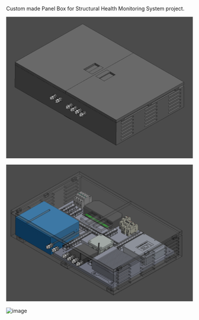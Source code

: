 Custom made Panel Box for Structural Health Monitoring System project. 

![image](https://github.com/iqbalramadhan1102/3D-model/blob/main/panel-box/custom-panel-box.png)

![image](https://github.com/iqbalramadhan1102/3D-model/blob/main/panel-box/custom-panel-box2.png)

![image](https://github.com/iqbalramadhan1102/3D-model/blob/main/panel-box/custom-panel-box.jpg)

